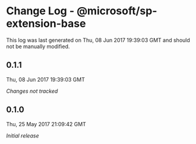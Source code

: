 # Change Log - @microsoft/sp-extension-base

This log was last generated on Thu, 08 Jun 2017 19:39:03 GMT and should not be manually modified.

## 0.1.1
Thu, 08 Jun 2017 19:39:03 GMT

*Changes not tracked*

## 0.1.0
Thu, 25 May 2017 21:09:42 GMT

*Initial release*

